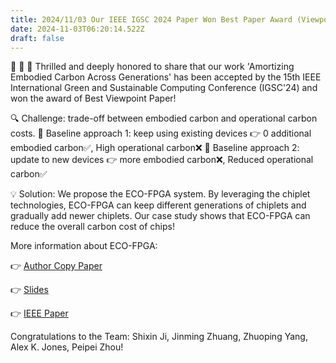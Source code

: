 ```yaml
---
title: 2024/11/03 Our IEEE IGSC 2024 Paper Won Best Paper Award (Viewpoint Paper Track)!
date: 2024-11-03T06:20:14.522Z
draft: false
---
```


📣 📣 📣 Thrilled and deeply honored to share that our work 'Amortizing Embodied Carbon Across Generations' has been accepted by the 15th IEEE International Green and Sustainable Computing Conference (IGSC'24) and won the award of Best Viewpoint Paper! 

🔍 Challenge: trade-off between embodied carbon and operational carbon costs.
📌 Baseline approach 1: keep using existing devices 👉 0 additional embodied carbon✅, High operational carbon❌ 
📌 Baseline approach 2: update to new devices 👉 more embodied carbon❌, Reduced operational carbon✅

💡 Solution: We propose the ECO-FPGA system. By leveraging the chiplet technologies, ECO-FPGA can keep different generations of chiplets and gradually add newer chiplets. Our case study shows that ECO-FPGA can reduce the overall carbon cost of chips!

More information about ECO-FPGA: 

👉 [Author Copy Paper](https://peipeizhou-eecs.github.io/publication/2024_igsc_ecofpga/2024_igsc_ecofpga.pdf)

👉 [Slides](https://peipeizhou-eecs.github.io/publication/2024_igsc_ecofpga/IGSC_2024_ECO_FPGA_slides.pdf)

👉 [IEEE Paper](https://ieeexplore.ieee.org/document/10765820)

Congratulations to the Team: Shixin Ji, Jinming Zhuang, Zhuoping Yang, Alex K. Jones, Peipei Zhou!





